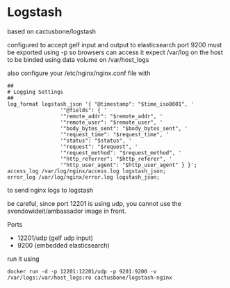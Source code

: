 # Logstash

based on cactusbone/logstash

configured to accept gelf input and output to elasticsearch
port 9200 must be exported using -p so browsers can access it
expect /var/log on the host to be binded using data volume on /var/host_logs

also configure your /etc/nginx/nginx.conf file with

    ##
    # Logging Settings
    ##
    log_format logstash_json '{ "@timestamp": "$time_iso8601", '
                     '"@fields": { '
                     '"remote_addr": "$remote_addr", '
                     '"remote_user": "$remote_user", '
                     '"body_bytes_sent": "$body_bytes_sent", '
                     '"request_time": "$request_time", '
                     '"status": "$status", '
                     '"request": "$request", '
                     '"request_method": "$request_method", '
                     '"http_referrer": "$http_referer", '
                     '"http_user_agent": "$http_user_agent" } }';
    access_log /var/log/nginx/access.log logstash_json;
    error_log /var/log/nginx/error.log logstash_json;

to send nginx logs to logstash

be careful, since port 12201 is using udp, you cannot use the svendowideit/ambassador image in front.

Ports

* 12201/udp (gelf udp input)
* 9200 (embedded elasticsearch)

run it using

    docker run -d -p 12201:12201/udp -p 9201:9200 -v /var/logs:/var/host_logs:ro cactusbone/logstash-nginx